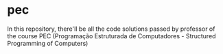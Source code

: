 # pec
In this repository, there'll be all the code solutions passed by professor of the course PEC (Programação Estruturada de Computadores - Structured Programming of Computers)
